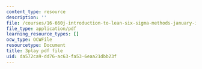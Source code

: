 ```yaml
---
content_type: resource
description: ''
file: /courses/16-660j-introduction-to-lean-six-sigma-methods-january-iap-2012/da572ca9dd76ac63fa536eaa21dbb23f_S_VLW77bN5E.pdf
file_type: application/pdf
learning_resource_types: []
ocw_type: OCWFile
resourcetype: Document
title: 3play pdf file
uid: da572ca9-dd76-ac63-fa53-6eaa21dbb23f
---
```


